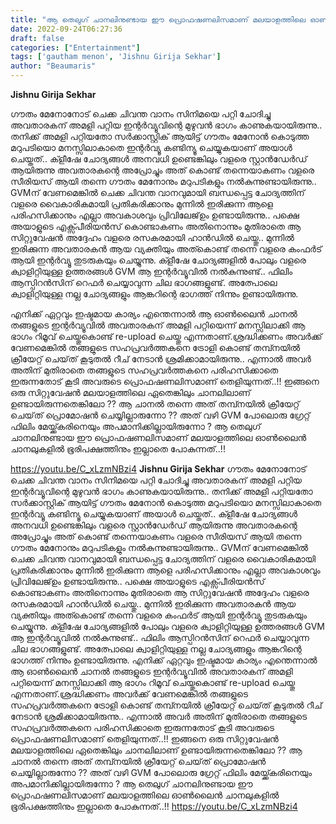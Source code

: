 ```yaml
---
title: "ആ തെലുഗ് ചാനലിനുണ്ടായ ഈ പ്രൊഫഷണലിസമാണ് മലയാളത്തിലെ ഓൺലൈൻ ചാനലുകളിൽ ഭൂരിപക്ഷത്തിനും ഇല്ലാതെ പോകുന്നത്"
date: 2022-09-24T06:27:36
draft: false
categories: ["Entertainment"]
tags: ['gautham menon', 'Jishnu Girija Sekhar']
author: "Beaumaris"
---
```


<strong>Jishnu Girija Sekhar</strong>

ഗൗതം മേനോനോട് ചെക്ക ചിവന്ത വാനം സിനിമയെ പറ്റി ചോദിച്ചു അവതാരകന് അമളി പറ്റിയ ഇന്റർവ്യൂവിന്റെ മുഴുവൻ ഭാഗം കാണുകയായിരുന്നു.. തനിക്ക് അമളി പറ്റിയതോ സർക്കാസ്റ്റിക് ആയിട്ട് ഗൗതം മേനോൻ കൊടുത്ത മറുപടിയൊ മനസ്സിലാകാതെ ഇന്റർവ്യൂ കണ്ടിന്യൂ ചെയ്യുകയാണ് അയാൾ ചെയ്തത്.. ക്ളീഷേ ചോദ്യങ്ങൾ അനവധി ഉണ്ടെങ്കിലും വളരെ സ്റ്റാൻഡേർഡ് ആയിരുന്നു അവതാരകന്റെ അപ്രോച്ചും അത് കൊണ്ട് തന്നെയാകണം വളരെ സീരിയസ് ആയി തന്നെ ഗൗതം മേനോനും മറുപടികളും നൽകുന്നുണ്ടായിരുന്നു.. GVMന് വേണമെങ്കിൽ ചെക്ക ചിവന്ത വാനവുമായി ബന്ധപ്പെട്ട ചോദ്യത്തിന് വളരെ വൈകാരികമായി പ്രതികരിക്കാനും മുന്നിൽ ഇരിക്കുന്ന ആളെ പരിഹസിക്കാനും എല്ലാ അവകാശവും പ്രിവിലേജ്ഉം ഉണ്ടായിരുന്നു.. പക്ഷെ അയാളുടെ എക്സ്പീരിയൻസ് കൊണ്ടാകണം അതിനൊന്നും മുതിരാതെ ആ സിറ്റുവേഷൻ അദ്ദേഹം വളരെ രസകരമായി ഹാൻഡിൽ ചെയ്തു.. മുന്നിൽ ഇരിക്കുന്ന അവതാരകൻ ആയ വ്യക്തിയും അത്കൊണ്ട് തന്നെ വളരെ കംഫർട് ആയി ഇന്റർവ്യൂ തുടരുകയും ചെയ്യുന്നു. ക്ളീഷേ ചോദ്യങ്ങളിൽ പോലും വളരെ ക്വാളിറ്റിയുള്ള ഉത്തരങ്ങൾ GVM ആ ഇന്റർവ്യൂവിൽ നൽകുന്നുണ്ട്.. ഫിലിം ആസ്പിറൻസിന് റെഫർ ചെയ്യാവുന്ന ചില ഭാഗങ്ങളുണ്ട്. അത്പോലെ ക്വാളിറ്റിയുള്ള നല്ല ചോദ്യങ്ങളും ആങ്കറിന്റെ ഭാഗത്ത് നിന്നും ഉണ്ടായിരുന്നു.

എനിക്ക് ഏറ്റവും ഇഷ്ടമായ കാര്യം എന്തെന്നാൽ ആ ഓൺലൈൻ ചാനൽ തങ്ങളുടെ ഇന്റർവ്യൂവിൽ അവതാരകന് അമളി പറ്റിയെന്ന് മനസ്സിലാക്കി ആ ഭാഗം റിമൂവ് ചെയ്തുകൊണ്ട് re-upload ചെയ്തു എന്നതാണ്.ശ്രദ്ധിക്കണം അവർക്ക് വേണമെങ്കിൽ തങ്ങളുടെ സഹപ്രവർത്തകനെ ട്രോളി കൊണ്ട് തമ്പ്നയിൽ ക്രീയേറ്റ് ചെയ്‌ത്‌ കൂടുതൽ റീച് നേടാൻ ശ്രമിക്കാമായിരുന്നു.. എന്നാൽ അവർ അതിന് മുതിരാതെ തങ്ങളുടെ സഹപ്രവർത്തകനെ പരിഹസിക്കാതെ ഇരുന്നതോട് കൂടി അവരുടെ പ്രൊഫഷണലിസമാണ് തെളിയുന്നത്..!! ഇങ്ങനെ ഒരു സിറ്റുവേഷൻ മലയാളത്തിലെ ഏതെങ്കിലും ചാനലിലാണ് ഉണ്ടായിരുന്നതെങ്കിലോ ?? ആ ചാനൽ തന്നെ അത് തമ്പ്നയിൽ ക്രീയേറ്റ് ചെയ്‌ത്‌ പ്രൊമോഷൻ ചെയ്യില്ലാരുന്നോ ?? അത് വഴി GVM പോലൊരു ഗ്രേറ്റ്‌ ഫിലിം മേയ്ക്ക്കരിനെയും അപമാനിക്കില്ലായിരുന്നോ ? ആ തെലുഗ് ചാനലിനുണ്ടായ ഈ പ്രൊഫഷണലിസമാണ് മലയാളത്തിലെ ഓൺലൈൻ ചാനലുകളിൽ ഭൂരിപക്ഷത്തിനും ഇല്ലാതെ പോകുന്നത്..!!

https://youtu.be/C_xLzmNBzi4
**Jishnu Girija Sekhar** ഗൗതം മേനോനോട് ചെക്ക ചിവന്ത വാനം സിനിമയെ പറ്റി ചോദിച്ചു അവതാരകന് അമളി പറ്റിയ ഇന്റർവ്യൂവിന്റെ മുഴുവൻ ഭാഗം കാണുകയായിരുന്നു.. തനിക്ക് അമളി പറ്റിയതോ സർക്കാസ്റ്റിക് ആയിട്ട് ഗൗതം മേനോൻ കൊടുത്ത മറുപടിയൊ മനസ്സിലാകാതെ ഇന്റർവ്യൂ കണ്ടിന്യൂ ചെയ്യുകയാണ് അയാൾ ചെയ്തത്.. ക്ളീഷേ ചോദ്യങ്ങൾ അനവധി ഉണ്ടെങ്കിലും വളരെ സ്റ്റാൻഡേർഡ് ആയിരുന്നു അവതാരകന്റെ അപ്രോച്ചും അത് കൊണ്ട് തന്നെയാകണം വളരെ സീരിയസ് ആയി തന്നെ ഗൗതം മേനോനും മറുപടികളും നൽകുന്നുണ്ടായിരുന്നു.. GVMന് വേണമെങ്കിൽ ചെക്ക ചിവന്ത വാനവുമായി ബന്ധപ്പെട്ട ചോദ്യത്തിന് വളരെ വൈകാരികമായി പ്രതികരിക്കാനും മുന്നിൽ ഇരിക്കുന്ന ആളെ പരിഹസിക്കാനും എല്ലാ അവകാശവും പ്രിവിലേജ്ഉം ഉണ്ടായിരുന്നു.. പക്ഷെ അയാളുടെ എക്സ്പീരിയൻസ് കൊണ്ടാകണം അതിനൊന്നും മുതിരാതെ ആ സിറ്റുവേഷൻ അദ്ദേഹം വളരെ രസകരമായി ഹാൻഡിൽ ചെയ്തു.. മുന്നിൽ ഇരിക്കുന്ന അവതാരകൻ ആയ വ്യക്തിയും അത്കൊണ്ട് തന്നെ വളരെ കംഫർട് ആയി ഇന്റർവ്യൂ തുടരുകയും ചെയ്യുന്നു. ക്ളീഷേ ചോദ്യങ്ങളിൽ പോലും വളരെ ക്വാളിറ്റിയുള്ള ഉത്തരങ്ങൾ GVM ആ ഇന്റർവ്യൂവിൽ നൽകുന്നുണ്ട്.. ഫിലിം ആസ്പിറൻസിന് റെഫർ ചെയ്യാവുന്ന ചില ഭാഗങ്ങളുണ്ട്. അത്പോലെ ക്വാളിറ്റിയുള്ള നല്ല ചോദ്യങ്ങളും ആങ്കറിന്റെ ഭാഗത്ത് നിന്നും ഉണ്ടായിരുന്നു. എനിക്ക് ഏറ്റവും ഇഷ്ടമായ കാര്യം എന്തെന്നാൽ ആ ഓൺലൈൻ ചാനൽ തങ്ങളുടെ ഇന്റർവ്യൂവിൽ അവതാരകന് അമളി പറ്റിയെന്ന് മനസ്സിലാക്കി ആ ഭാഗം റിമൂവ് ചെയ്തുകൊണ്ട് re-upload ചെയ്തു എന്നതാണ്.ശ്രദ്ധിക്കണം അവർക്ക് വേണമെങ്കിൽ തങ്ങളുടെ സഹപ്രവർത്തകനെ ട്രോളി കൊണ്ട് തമ്പ്നയിൽ ക്രീയേറ്റ് ചെയ്‌ത്‌ കൂടുതൽ റീച് നേടാൻ ശ്രമിക്കാമായിരുന്നു.. എന്നാൽ അവർ അതിന് മുതിരാതെ തങ്ങളുടെ സഹപ്രവർത്തകനെ പരിഹസിക്കാതെ ഇരുന്നതോട് കൂടി അവരുടെ പ്രൊഫഷണലിസമാണ് തെളിയുന്നത്..!! ഇങ്ങനെ ഒരു സിറ്റുവേഷൻ മലയാളത്തിലെ ഏതെങ്കിലും ചാനലിലാണ് ഉണ്ടായിരുന്നതെങ്കിലോ ?? ആ ചാനൽ തന്നെ അത് തമ്പ്നയിൽ ക്രീയേറ്റ് ചെയ്‌ത്‌ പ്രൊമോഷൻ ചെയ്യില്ലാരുന്നോ ?? അത് വഴി GVM പോലൊരു ഗ്രേറ്റ്‌ ഫിലിം മേയ്ക്ക്കരിനെയും അപമാനിക്കില്ലായിരുന്നോ ? ആ തെലുഗ് ചാനലിനുണ്ടായ ഈ പ്രൊഫഷണലിസമാണ് മലയാളത്തിലെ ഓൺലൈൻ ചാനലുകളിൽ ഭൂരിപക്ഷത്തിനും ഇല്ലാതെ പോകുന്നത്..!! https://youtu.be/C_xLzmNBzi4
